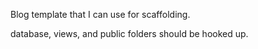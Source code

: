 Blog template that I can use for scaffolding.

database, views, and public folders should be hooked up.